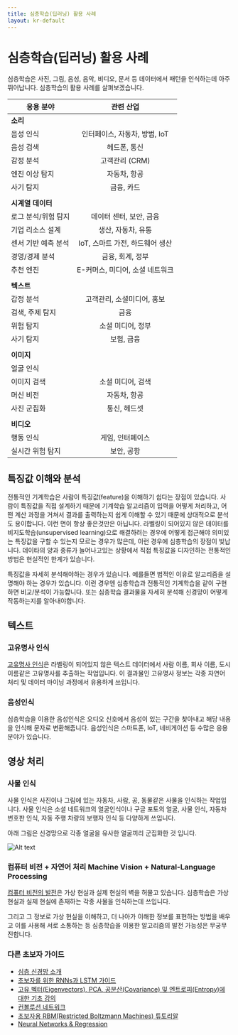 ```yaml
---
title: 심층학습(딥러닝) 활용 사례
layout: kr-default
---
```


# 심층학습(딥러닝) 활용 사례

심층학습은 사진, 그림, 음성, 음악, 비디오, 문서 등 데이터에서 패턴을 인식하는데 아주 뛰어납니다.
심층학습의 활용 사례를 살펴보겠습니다.

| 응용 분야  | 관련 산업 | 
| ------------- |:-------------:| 
| **소리** |       |
| 음성 인식 | 인터페이스, 자동차, 방범, IoT |
| 음성 검색|헤드폰, 통신 |
| 감정 분석|고객관리 (CRM) |
| 엔진 이상 탐지| 자동차, 항공|
| 사기 탐지| 금융, 카드|
| | |
| **시계열 데이터**| |
| 로그 분석/위험 탐지| 데이터 센터, 보안, 금융|
| 기업 리소스 설계| 생산, 자동차, 유통|
|센서 기반 예측 분석 |IoT, 스마트 가전, 하드웨어 생산 |
|경영/경제 분석 | 금융, 회계, 정부|
| 추천 엔진| E-커머스, 미디어, 소셜 네트워크|
| | |
| **텍스트** | |
|감정 분석 |고객관리, 소셜미디어, 홍보 |
| 검색, 주제 탐지| 금융|
| 위험 탐지| 소셜 미디어, 정부|
| 사기 탐지| 보험, 금융|
| | |
| **이미지** | |
| 얼굴 인식| |
| 이미지 검색| 소셜 미디어, 검색|
| 머신 비전| 자동차, 항공|
| 사진 군집화| 통신, 헤드셋|
| | |
| **비디오**| |
| 행동 인식| 게임, 인터페이스|
| 실시간 위험 탐지| 보안, 공항|

## 특징값 이해와 분석

전통적인 기계학습은 사람이 특징값(feature)을 이해하기 쉽다는 장점이 있습니다. 사람이 특징값을 직접 설계하기 때문에 기계학습 알고리즘이 입력을 어떻게 처리하고, 어떤 계산 과정을 거쳐서 결과를 출력하는지 쉽게 이해할 수 있기 때문에 상대적으로 분석도 용이합니다. 이런 면이 항상 좋은것만은 아닙니다. 라벨링이 되어있지 않은 데이터를 비지도학습(unsupervised learning)으로 해결하려는 경우에 어떻게 접근해야 의미있는 특징값을 구할 수 있는지 모르는 경우가 많은데, 이런 경우에 심층학습의 장점이 빛납니다. 데이타의 양과 종류가 늘어나고있는 상황에서 직접 특징값을 디자인하는 전통적인 방법은 현실적인 한계가 있습니다.

특징값을 자세히 분석해야하는 경우가 있습니다. 예를들면 법적인 이유로 알고리즘을 설명해야 하는 경우가 있습니다. 이런 경우엔 심층학습과 전통적인 기계학습을 같이 구현하면 비교/분석이 가능합니다. 또는 심층학습 결과물을 자세히 분석해 신경망이 어떻게 작동하는지를 알아내야합니다.

## 텍스트

### 고유명사 인식

[고유명사 인식](https://en.wikipedia.org/wiki/Named-entity_recognition)은 라벨링이 되어있지 않은 텍스트 데이터에서 사람 이름, 회사 이름, 도시 이름같은 고유명사를 추출하는 작업입니다. 이 결과물인 고유명사 정보는 각종 자연어 처리 및 데이터 마이닝 과정에서 유용하게 쓰입니다.

### 음성인식

심층학습을 이용한 음성인식은 오디오 신호에서 음성이 있는 구간을 찾아내고 해당 내용을 인식해 문자로 변환해줍니다. 음성인식은 스마트폰, IoT, 네비게이션 등 수많은 응용분야가 있습니다.

## 영상 처리 

### 사물 인식

사물 인식은 사진이나 그림에 있는 자동차, 사람, 공, 동물같은 사물을 인식하는 작업입니다. 사물 인식은 소셜 네트워크의 얼굴인식이나 구글 포토의 얼굴, 사물 인식, 자동차 번호판 인식, 자동 주행 차량의 보행자 인식 등 다양하게 쓰입니다.

아래 그림은 신경망으로 각종 얼굴을 유사한 얼굴끼리 군집화한 것 입니다.

![Alt text](../img/faces_tsne.jpg)

### 컴퓨터 비전 + 자연어 처리 Machine Vision + Natural-Language Processing

[컴퓨터 비전의 발전](http://pando.com/2014/02/16/convergence-what-happens-when-virtual-realities-take-over/)은 가상 현실과 실제 현실의 벽을 허물고 있습니다. 심층학습은 가상 현실과 실제 현실에 존재하는 각종 사물을 인식하는데 쓰입니다.

그리고 그 정보로 가상 현실을 이해하고, 더 나아가 이해한 정보를 표현하는 방법을 배우고 이를 사용해 서로 소통하는 등 심층학습을 이용한 알고리즘의 발전 가능성은 무궁무진합니다.

### 다른 초보자 가이드

* [심층 신경망 소개](../kr-neuralnet-overview)
* [초보자를 위한 RNNs과 LSTM 가이드](../kr-lstm)
* [고유 벡터(Eigenvectors), PCA, 공분산(Covariance) 및 엔트로피(Entropy)에 대한 기초 강의](../kr-eigenvector)
* [컨볼루션 네트워크](../kr-convolutionalnets)
* [초보자용 RBM(Restricted Boltzmann Machines) 튜토리알](../kr-restrictedboltzmannmachine)
* [Neural Networks & Regression](../linear-regression)
